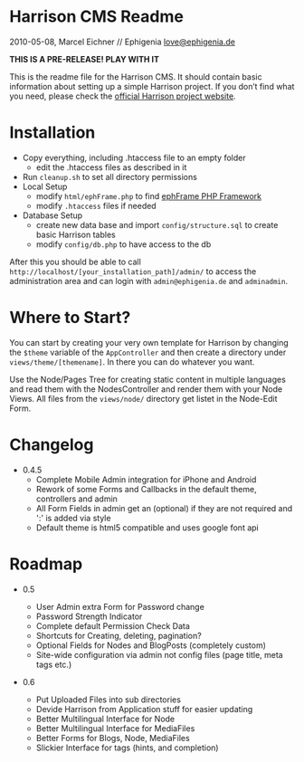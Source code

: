 Harrison CMS Readme
==============================================================================
2010-05-08, Marcel Eichner // Ephigenia <love@ephigenia.de>

**THIS IS A PRE-RELEASE! PLAY WITH IT**

This is the readme file for the Harrison CMS. It should contain basic
information about setting up a simple Harrison project. If you don’t find what
you need, please check the [official Harrison project website](http://code.marceleichner.de/project/harrison).

# Installation

* Copy everything, including .htaccess file to an empty folder
	* edit the .htaccess files as described in it
* Run `cleanup.sh` to set all directory permissions
* Local Setup
	* modify `html/ephFrame.php` to find [ephFrame PHP Framework](github.com/Ephigenia/ephFrame)
	* modify `.htaccess` files if needed
* Database Setup
	* create new data base and import `config/structure.sql` to create basic
	Harrison tables
	* modify `config/db.php` to have access to the db
	
After this you should be able to call
`http://localhost/[your_installation_path]/admin/` to access the
administration area and can login with `admin@ephigenia.de` and `adminadmin`.

# Where to Start?

You can start by creating your very own template for Harrison by changing the
`$theme` variable of the `AppController` and then create a directory under
`views/theme/[themename]`. In there you can do whatever you want.

Use the Node/Pages Tree for creating static content in multiple languages and
read them with the NodesController and render them with your Node Views. All
files from the `views/node/` directory get listet in the Node-Edit Form.

# Changelog

* 0.4.5
	* Complete Mobile Admin integration for iPhone and Android
	* Rework of some Forms and Callbacks in the default theme, controllers
	and admin
	* All Form Fields in admin get an (optional) if they are not required and
	':' is added via style
	* Default theme is html5 compatible and uses google font api

# Roadmap

* 0.5
	* User Admin extra Form for Password change
	* Password Strength Indicator
	* Complete default Permission Check Data
	* Shortcuts for Creating, deleting, pagination?
	* Optional Fields for Nodes and BlogPosts (completely custom)
	* Site-wide configuration via admin not config files (page title, meta
	tags etc.)

* 0.6
	* Put Uploaded Files into sub directories
	* Devide Harrison from Application stuff for easier updating
	* Better Multilingual Interface for Node
	* Better Multilingual Interface for MediaFiles
	* Better Forms for Blogs, Node, MediaFiles
	* Slickier Interface for tags (hints, and completion)